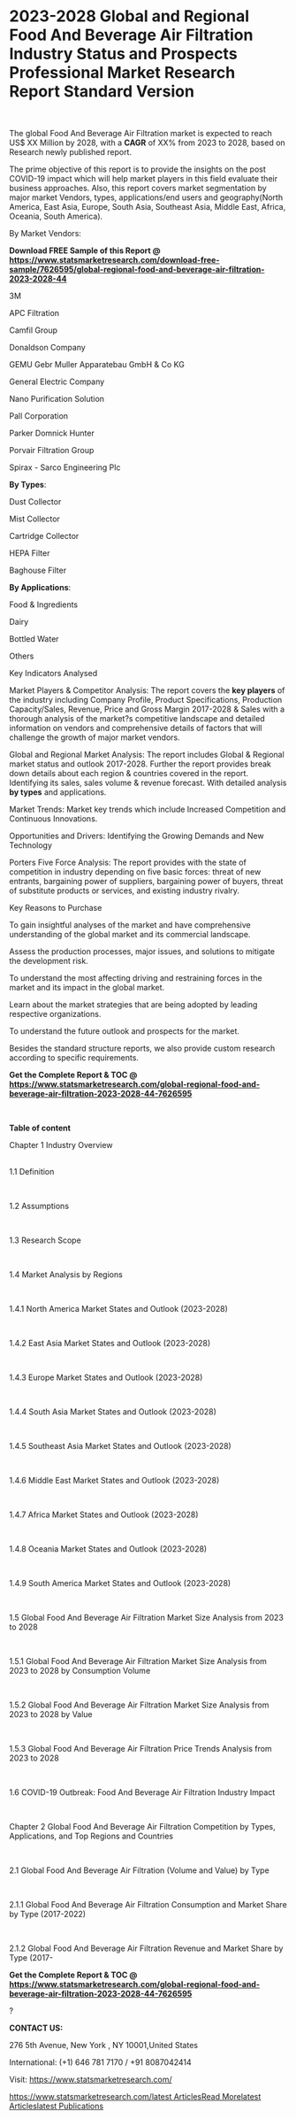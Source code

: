 <h1>2023-2028 Global and Regional Food And Beverage Air Filtration Industry Status and Prospects Professional Market Research Report Standard Version</h1><br/><p>The global Food And Beverage Air Filtration market is expected to reach US$ XX Million by 2028, with a <strong>CAGR</strong> of XX% from 2023 to 2028, based on Research newly published report.</p>
 
 
 
 <p>The prime objective of this report is to provide the insights on the post COVID-19 impact which will help market players in this field evaluate their business approaches. Also, this report covers market segmentation by major market Vendors, types, applications/end users and geography(North America, East Asia, Europe, South Asia, Southeast Asia, Middle East, Africa, Oceania, South America).</p>
 
 
 
 <p>By Market Vendors:</p>
 
 
 
 <p><strong>Download FREE Sample of this Report @ <a href="https://www.statsmarketresearch.com/download-free-sample/7626595/global-regional-food-and-beverage-air-filtration-2023-2028-44">https://www.statsmarketresearch.com/download-free-sample/7626595/global-regional-food-and-beverage-air-filtration-2023-2028-44</a></strong></p>
 
 
 
 <p>3M</p>
 
 
 
 <p>APC Filtration</p>
 
 
 
 <p>Camfil Group</p>
 
 
 
 <p>Donaldson Company</p>
 
 
 
 <p>GEMU Gebr Muller Apparatebau GmbH & Co KG</p>
 
 
 
 <p>General Electric Company</p>
 
 
 
 <p>Nano Purification Solution</p>
 
 
 
 <p>Pall Corporation</p>
 
 
 
 <p>Parker Domnick Hunter</p>
 
 
 
 <p>Porvair Filtration Group</p>
 
 
 
 <p>Spirax - Sarco Engineering Plc</p>
 
 
 
 <p><strong>By Types</strong>:</p>
 
 
 
 <p>Dust Collector</p>
 
 
 
 <p>Mist Collector</p>
 
 
 
 <p>Cartridge Collector</p>
 
 
 
 <p>HEPA Filter</p>
 
 
 
 <p>Baghouse Filter</p>
 
 
 
 <p><strong><strong>By Applications</strong></strong>:</p>
 
 
 
 <p>Food & Ingredients</p>
 
 
 
 <p>Dairy</p>
 
 
 
 <p>Bottled Water</p>
 
 
 
 <p>Others</p>
 
 
 
 <p>Key Indicators Analysed</p>
 
 
 
 <p>Market Players & Competitor Analysis: The report covers the <strong>key players</strong> of the industry including Company Profile, Product Specifications, Production Capacity/Sales, Revenue, Price and Gross Margin 2017-2028 & Sales with a thorough analysis of the market?s competitive landscape and detailed information on vendors and comprehensive details of factors that will challenge the growth of major market vendors.</p>
 
 
 
 <p>Global and Regional Market Analysis: The report includes Global & Regional market status and outlook 2017-2028. Further the report provides break down details about each region & countries covered in the report. Identifying its sales, sales volume & revenue forecast. With detailed analysis <strong>by types</strong> and applications.</p>
 
 
 
 <p>Market Trends: Market key trends which include Increased Competition and Continuous Innovations.</p>
 
 
 
 <p>Opportunities and Drivers: Identifying the Growing Demands and New Technology</p>
 
 
 
 <p>Porters Five Force Analysis: The report provides with the state of competition in industry depending on five basic forces: threat of new entrants, bargaining power of suppliers, bargaining power of buyers, threat of substitute products or services, and existing industry rivalry.</p>
 
 
 
 <p>Key Reasons to Purchase</p>
 
 
 
 <p>To gain insightful analyses of the market and have comprehensive understanding of the global market and its commercial landscape.</p>
 
 
 
 <p>Assess the production processes, major issues, and solutions to mitigate the development risk.</p>
 
 
 
 <p>To understand the most affecting driving and restraining forces in the market and its impact in the global market.</p>
 
 
 
 <p>Learn about the market strategies that are being adopted by leading respective organizations.</p>
 
 
 
 <p>To understand the future outlook and prospects for the market.</p>
 
 
 
 <p>Besides the standard structure reports, we also provide custom research according to specific requirements.</p>
 
 
 
 <div><b>Get the Complete Report & TOC @ <a href="https://www.statsmarketresearch.com/global-regional-food-and-beverage-air-filtration-2023-2028-44-7626595">https://www.statsmarketresearch.com/global-regional-food-and-beverage-air-filtration-2023-2028-44-7626595</a></b></div>
 
 
 
 <p><br />
 
 <b>Table of content</b></p>
 
 
 
 <p>Chapter 1 Industry Overview<br />
 
 <br />
 
 1.1 Definition<br />
 
 <br />
 
 1.2 Assumptions<br />
 
 <br />
 
 1.3 Research Scope<br />
 
 <br />
 
 1.4 Market Analysis by Regions<br />
 
 <br />
 
 1.4.1 North America Market States and Outlook (2023-2028)<br />
 
 <br />
 
 1.4.2 East Asia Market States and Outlook (2023-2028)<br />
 
 <br />
 
 1.4.3 Europe Market States and Outlook (2023-2028)<br />
 
 <br />
 
 1.4.4 South Asia Market States and Outlook (2023-2028)<br />
 
 <br />
 
 1.4.5 Southeast Asia Market States and Outlook (2023-2028)<br />
 
 <br />
 
 1.4.6 Middle East Market States and Outlook (2023-2028)<br />
 
 <br />
 
 1.4.7 Africa Market States and Outlook (2023-2028)<br />
 
 <br />
 
 1.4.8 Oceania Market States and Outlook (2023-2028)<br />
 
 <br />
 
 1.4.9 South America Market States and Outlook (2023-2028)<br />
 
 <br />
 
 1.5 Global Food And Beverage Air Filtration Market Size Analysis from 2023 to 2028<br />
 
 <br />
 
 1.5.1 Global Food And Beverage Air Filtration Market Size Analysis from 2023 to 2028 by Consumption Volume<br />
 
 <br />
 
 1.5.2 Global Food And Beverage Air Filtration Market Size Analysis from 2023 to 2028 by Value<br />
 
 <br />
 
 1.5.3 Global Food And Beverage Air Filtration Price Trends Analysis from 2023 to 2028<br />
 
 <br />
 
 1.6 COVID-19 Outbreak: Food And Beverage Air Filtration Industry Impact<br />
 
 <br />
 
 Chapter 2 Global Food And Beverage Air Filtration Competition by Types, Applications, and Top Regions and Countries<br />
 
 <br />
 
 2.1 Global Food And Beverage Air Filtration (Volume and Value) by Type<br />
 
 <br />
 
 2.1.1 Global Food And Beverage Air Filtration Consumption and Market Share by Type (2017-2022)<br />
 
 <br />
 
 2.1.2 Global Food And Beverage Air Filtration Revenue and Market Share by Type (2017-</p>
 
 
 
 <div><b>Get the Complete Report & TOC @ <a href="https://www.statsmarketresearch.com/global-regional-food-and-beverage-air-filtration-2023-2028-44-7626595">https://www.statsmarketresearch.com/global-regional-food-and-beverage-air-filtration-2023-2028-44-7626595</a></b></div>
 
 
 
 <p>? </p>
 
 
 
 <p><b>CONTACT US:</b><br />
 
 276 5th Avenue, New York , NY 10001,United States<br />
 
 International: (+1) 646 781 7170 / +91 8087042414<br />
 
 Visit: <a href="https://www.statsmarketresearch.com/">https://www.statsmarketresearch.com/</a><br />
 
 <a href="https://gyeongbokgung.com">https://www.statsmarketresearch.com/</a><a href="https://hallyeomaritime.com">latest Articles</a><a href="https://jingwansa.com">Read More</a><a href="https://nguoiviet.jp/">latest Articles</a><a href="https://www.intelmarketresearch.com/">latest Publications</a></p>